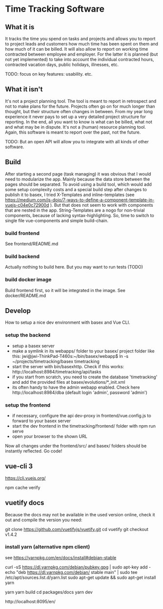 # Time Tracking Software

## What it is
It tracks the time you spend on tasks and projects and allows you to report to project leads and customers how much time has been spent on them and how much of it can be billed. It will also allow to report on working time contracted between employee and employer. For the latter it is planned (but not yet implemented) to take into account the individual contracted hours, contracted vacation days, public holidays, illnesses, etc.

TODO: focus on key features: usability. etc.

## What it isn't
It's not a project planning tool. The tool is meant to report in retrospect and not to make plans for the future. Projects often go on for much longer than thought, but their structure often changes in between. From my year long experience it never pays to set up a very detailed project structure for reporting. In the end, all you want to know is what can be billed, what not and what may be in dispute.
It's not a (human) resource planning tool. Again, this software is meant to report over the past, not the future.

TODO: But an open API will allow you to integrate with all kinds of other software.

## Build

After starting a second page (task managing) it was obvious that I would need to modularize the app. Mainly because the data store between the pages should be separated. To avoid using a build tool, which would add some setup complexity costs and a special build step after changes to publish it to basex, I tried X-Templates and inline-templates (see https://medium.com/js-dojo/7-ways-to-define-a-component-template-in-vuejs-c04e0c72900d ). But that does not seem to work with components that are nested in the app. String-Templates are a nogo for non-trivial components, because of lacking syntax-highlighting. So, time to switch to single file vue-components and simple build-chain.

### build frontend
See frontend/README.md

### build backend
Actually nothing to build here. But you may want to run tests (TODO)

### build docker image
Build frontend first, so it will be integrated in the image.
See docker/README.md

## Develop
How to setup a nice dev environment with basex and Vue CLI.

### setup the backend
* setup a basex server
* make a symlink in its webapps/ folder to your basex/ project folder like this:
  jwi@jwi-ThinkPad-T460s:~/bin/basex/webapp$ ln -s ~/projects/timetracking/basex timetracking
* start the server with bin/basexhttp. Check if this works: http://localhost:8984/timetracking/api/tasks
* if you start from scratch, you need to create the database 'timetracking' and add the provided files at basex/evolutions/*_init.xml
* its often handy to have the admin webapp enabled. Check here http://localhost:8984/dba (default login 'admin', password 'admin')

### setup the frontend
* if necessary, configure the api dev-proxy in frontend/vue.config.js to forward to your basex server
* start the dev frontend in the timetracking/frontend/ folder with
  npm run serve
* open your browser to the shown URL

Now all changes under the frontend/src/ and basex/ folders should be instantly reflected. Go code!

## vue-cli 3

https://cli.vuejs.org/

npm cache verify

## vuetify docs
Because the docs may not be available in the used version online, check it out and compile the version you need:

 git clone https://github.com/vuetifyjs/vuetify.git
 cd vuetify
 git checkout v1.4.2

### install yarn (alternative npm client)

see https://yarnpkg.com/en/docs/install#debian-stable

 curl -sS https://dl.yarnpkg.com/debian/pubkey.gpg | sudo apt-key add -
 echo "deb https://dl.yarnpkg.com/debian/ stable main" | sudo tee /etc/apt/sources.list.d/yarn.list
 sudo apt-get update && sudo apt-get install yarn

 yarn
 yarn build
 cd packages/docs
 yarn dev

http://localhost:8095/en/
